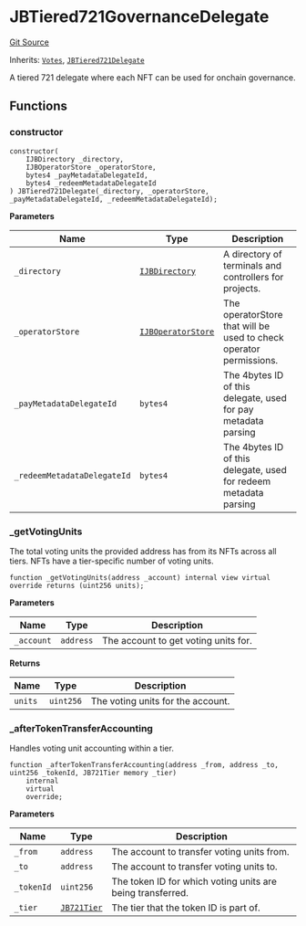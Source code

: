 # JBTiered721GovernanceDelegate

[Git Source](https://github.com/jbx-protocol/juice-721-delegate/blob/6897119af158934bfd920f0f9a55758085111dd3/contracts/JBTiered721GovernanceDelegate.sol)

Inherits: [`Votes`](/docs/dev/v3/extensions/juice-721-delegate/abstract/votes.md), [`JBTiered721Delegate`](/docs/dev/v3/extensions/juice-721-delegate/jbtiered721delegate.md)

A tiered 721 delegate where each NFT can be used for onchain governance.

## Functions

### constructor

```solidity
constructor(
    IJBDirectory _directory,
    IJBOperatorStore _operatorStore,
    bytes4 _payMetadataDelegateId,
    bytes4 _redeemMetadataDelegateId
) JBTiered721Delegate(_directory, _operatorStore, _payMetadataDelegateId, _redeemMetadataDelegateId);
```

**Parameters**

| Name                        | Type                                                               | Description                                                        |
| --------------------------- | ------------------------------------------------------------------ | ------------------------------------------------------------------ |
| `_directory`                | [`IJBDirectory`](/docs/dev/v3/api/interfaces/ijbdirectory.md)         | A directory of terminals and controllers for projects.             |
| `_operatorStore`            | [`IJBOperatorStore`](/docs/dev/v3/api/interfaces/ijboperatorstore.md) | The operatorStore that will be used to check operator permissions. |
| `_payMetadataDelegateId`    | `bytes4`                                                           | The 4bytes ID of this delegate, used for pay metadata parsing      |
| `_redeemMetadataDelegateId` | `bytes4`                                                           | The 4bytes ID of this delegate, used for redeem metadata parsing   |

### \_getVotingUnits

The total voting units the provided address has from its NFTs across all tiers. NFTs have a tier-specific number of voting units.

```solidity
function _getVotingUnits(address _account) internal view virtual override returns (uint256 units);
```

**Parameters**

| Name       | Type      | Description                          |
| ---------- | --------- | ------------------------------------ |
| `_account` | `address` | The account to get voting units for. |

**Returns**

| Name    | Type      | Description                       |
| ------- | --------- | --------------------------------- |
| `units` | `uint256` | The voting units for the account. |

### \_afterTokenTransferAccounting

Handles voting unit accounting within a tier.

```solidity
function _afterTokenTransferAccounting(address _from, address _to, uint256 _tokenId, JB721Tier memory _tier)
    internal
    virtual
    override;
```

**Parameters**

| Name       | Type                                                                        | Description                                                |
| ---------- | --------------------------------------------------------------------------- | ---------------------------------------------------------- |
| `_from`    | `address`                                                                   | The account to transfer voting units from.                 |
| `_to`      | `address`                                                                   | The account to transfer voting units to.                   |
| `_tokenId` | `uint256`                                                                   | The token ID for which voting units are being transferred. |
| `_tier`    | [`JB721Tier`](/docs/dev/v3/extensions/juice-721-delegate/structs/jb721tier.md) | The tier that the token ID is part of.                     |
